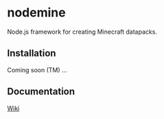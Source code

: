 # nodemine
Node.js framework for creating Minecraft datapacks.
## Installation
Coming soon (TM) ...
## Documentation
[Wiki](https://github.com/nift4/nodemine/wiki)
